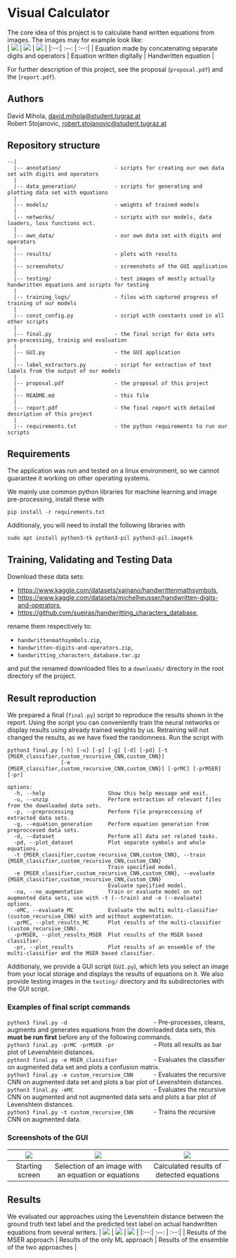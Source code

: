 # Visual Calculator
The core idea of this project is to calculate hand written equations from images. The images may for example look like:  
| ![](testing/proposal_images/eq_concat.png) | ![](testing/proposal_images/eq_computer_gen.png) | ![](testing/proposal_images/eq_handwritten.png) |
|:--:| :--: | :--:|
| Equation made by concatenating separate digits and operators | Equation written digitally | Handwritten equation |

For further description of this project, see the proposal (``proposal.pdf``) and the (``report.pdf``).

## Authors
David Mihola, david.mihola@student.tugraz.at  
Robert Stojanovic, robert.stojanovic@student.tugraz.at  

## Repository structure
```
--|
  |-- annotation/                 - scripts for creating our own data set with digits and operators
  |
  |-- data_generation/            - scripts for generating and plotting data set with equations
  |
  |-- models/                     - weights of trained models
  |
  |-- networks/                   - scripts with our models, data loaders, loss functions ect.
  |
  |-- own_data/                   - our own data set with digits and operators
  |
  |-- results/                    - plots with results
  |
  |-- screenshots/                - screenshots of the GUI application
  |
  |-- testing/                    - test images of mostly actually handwritten equations and scripts for testing
  |
  |-- training_logs/              - files with captured progress of training of our models
  |
  |-- const_config.py             - script with constants used in all other scripts
  |
  |-- final.py                    - the final script for data sets pre-processing, trainig and evaluation
  |
  |-- GUI.py                      - the GUI application
  |
  |-- label_extractors.py         - script for extraction of text labels from the output of our models
  |
  |-- proposal.pdf                - the proposal of this project
  |
  |-- README.md                   - this file
  |
  |-- report.pdf                  - the final report with detailed description of this project
  |
  |-- requirements.txt            - the python requirements to run our scripts 
```

## Requirements
The application was run and tested on a linux environment, so we cannot guarantee it working on other operating systems.

We mainly use common python libraries for machine learning and image pre-processing, install these with
```
pip install -r requirements.txt
```
Additionaly, you will need to install the following libraries with
```
sudo apt install python3-tk python3-pil python3-pil.imagetk
```

## Training, Validating and Testing Data
Download these data sets:
* https://www.kaggle.com/datasets/xainano/handwrittenmathsymbols,
* https://www.kaggle.com/datasets/michelheusser/handwritten-digits-and-operators,
* https://github.com/sueiras/handwritting_characters_database,

rename them respectively to:
* ``handwrittenmathsymbols.zip``,
* ``handwritten-digits-and-operators.zip``,
* ``handwritting_characters_database.tar.gz``

and put the renamed downloaded files to a ``downloads/`` directory in the root directory of the project.

## Result reproduction
We prepared a final (``final.py``) script to reproduce the results shown in the report. Using the script you can conveniently train the neural networks or display results using already trained weights by us. Retraining will not changed the results, as we have fixed the randomness. Run the script with
```
python3 final.py [-h] [-u] [-p] [-g] [-d] [-pd] [-t {MSER_classifier,custom_recursive_CNN,custom_CNN}]
                 [-e {MSER_classifier,custom_recursive_CNN,custom_CNN}] [-prMC] [-prMSER] [-pr]

options:
  -h, --help                    Show this help message and exit.
  -u, --unzip                   Perform extraction of relevant files from the downloaded data sets.
  -p, --preprocessing           Perform file preproccessing of extracted data sets.
  -g, --equation_generation     Perform equation generation from preproccesed data sets.
  -d, --dataset                 Perform all data set related tasks.
  -pd, --plot_dataset           Plot separate symbols and whole equations.
  -t {MSER_classifier,custom_recursive_CNN,custom_CNN}, --train {MSER_classifier,custom_recursive_CNN,custom_CNN}
                                Train specified model.
  -e {MSER_classifier,custom_recursive_CNN,custom_CNN}, --evaluate {MSER_classifier,custom_recursive_CNN,custom_CNN}
                                Evaluate specified model.
  -na, --no_augmentation        Train or evaluate model on not augmented data sets, use with -t (--train) and -e (--evaluate) options.
  -eMC, --evaluate_MC           Evaluate the multi multi-classifier (custom_recursive_CNN) with and without augmentation.
  -prMC, --plot_results_MC      Plot results of the multi-classifier (custom_recursive_CNN).
  -prMSER, --plot_results_MSER  Plot results of the MSER based classifier.
  -pr, --plot_results           Plot results of an ensemble of the multi-classifier and the MSER based classifier.
```
Additionaly, we provide a GUI script (``GUI.py``), which lets you select an image from your local storage and displays the results of equations on it. We also provide testing images in the ``testing/`` directory and its subdirectories with the GUI script.

### Examples of final script commands
``python3 final.py -d                           `` - Pre-processes, cleans, augments and generates equations from the downloaded data sets, this **must be run first** before any of the following commands.   
``python3 final.py -prMC -prMSER -pr            `` - Plots all results as bar plot of Levenshtein distances.  
``python3 final.py -e MSER_classifier           `` - Evaluates the classifier on augmented data set and plots a confusion matrix.  
``python3 final.py -e custom_recursive_CNN      `` - Evaluates the recursive CNN on augmented data set and plots a bar plot of Levenshtein distances.  
``python3 final.py -eMC                         `` - Evaluates the recursive CNN on augmented and not augmented data sets and plots a bar plot of Levenshtein distances.  
``python3 final.py -t custom_recursive_CNN      `` - Trains the recursive CNN on augmented data.

### Screenshots of the GUI
| ![](screenshots/GUI_start.png) | ![](screenshots/GUI_select_file.png) | ![](screenshots/GUI_results.png) |
|:--:| :--: | :--:|
| Starting screen | Selection of an image with an equation or equations | Calculated results of detected equations |

## Results
We evaluated our approaches using the Levenshtein distance between the ground truth text label and the predicted text label on actual handwritten equations from several writers.
| ![](results/MSER_results.png) | ![](results/multi_classifier_results.png) | ![](results/ensemble_results.png) |
|:--:| :--: | :--:|
| Results of the MSER approach | Results of the only ML approach | Results of the ensemble of the two approaches |